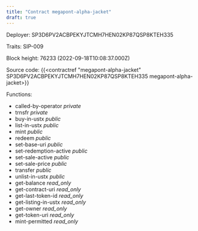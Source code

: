 ```yaml
---
title: "Contract megapont-alpha-jacket"
draft: true
---
```

Deployer: SP3D6PV2ACBPEKYJTCMH7HEN02KP87QSP8KTEH335

Traits:
SIP-009 



Block height: 76233 (2022-09-18T10:08:37.000Z)

Source code: {{<contractref "megapont-alpha-jacket" SP3D6PV2ACBPEKYJTCMH7HEN02KP87QSP8KTEH335 megapont-alpha-jacket>}}

Functions:

* called-by-operator _private_
* trnsfr _private_
* buy-in-ustx _public_
* list-in-ustx _public_
* mint _public_
* redeem _public_
* set-base-uri _public_
* set-redemption-active _public_
* set-sale-active _public_
* set-sale-price _public_
* transfer _public_
* unlist-in-ustx _public_
* get-balance _read_only_
* get-contract-uri _read_only_
* get-last-token-id _read_only_
* get-listing-in-ustx _read_only_
* get-owner _read_only_
* get-token-uri _read_only_
* mint-permitted _read_only_
